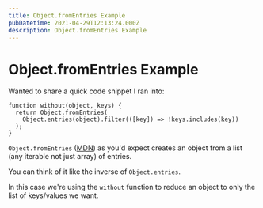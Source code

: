 ```yaml
---
title: Object.fromEntries Example
pubDatetime: 2021-04-29T12:13:24.000Z
description: Object.fromEntries Example
---
```


# Object.fromEntries Example

Wanted to share a quick code snippet I ran into:

```
function without(object, keys) {
  return Object.fromEntries(
    Object.entries(object).filter(([key]) => !keys.includes(key))
  );
}
```

`Object.fromEntries` ([MDN](https://developer.mozilla.org/en-US/docs/Web/JavaScript/Reference/Global_Objects/Object/fromEntries)) as you'd expect creates an object from a list (any iterable not just array) of entries.

You can think of it like the inverse of `Object.entries`.

In this case we're using the `without` function to reduce an object to only the list of keys/values we want.
